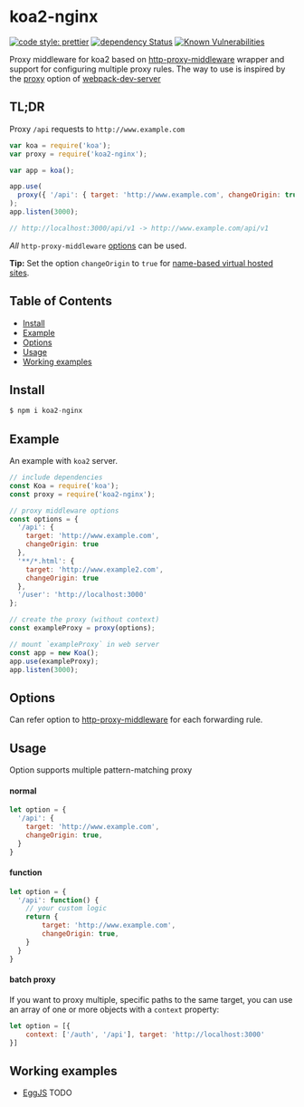 # koa2-nginx
[![code style: prettier](https://img.shields.io/badge/code_style-prettier-ff69b4.svg?style=flat-square)](https://github.com/prettier/prettier)
[![dependency Status](https://img.shields.io/david/my9074/koa2-nginx.svg?style=flat-square)](https://david-dm.org/my9074/koa2-nginx#info=dependencies)
[![Known Vulnerabilities](https://snyk.io/test/github/my9074/koa2-nginx/badge.svg?targetFile=package.json)](https://snyk.io/test/github/my9074/koa2-nginx?targetFile=package.json)

Proxy middleware for koa2 based on [http-proxy-middleware](https://github.com/chimurai/http-proxy-middleware) wrapper and support for configuring multiple proxy rules. The way to use is inspired by the [proxy](https://webpack.js.org/configuration/dev-server/#devserverproxy) option of [webpack-dev-server](https://github.com/webpack/webpack-dev-server)

## TL;DR

Proxy `/api` requests to `http://www.example.com`

```javascript
var koa = require('koa');
var proxy = require('koa2-nginx');

var app = koa();

app.use(
  proxy({ '/api': { target: 'http://www.example.com', changeOrigin: true } })
);
app.listen(3000);

// http://localhost:3000/api/v1 -> http://www.example.com/api/v1
```

_All_ `http-proxy-middleware` [options](https://github.com/chimurai/http-proxy-middleware#options) can be used.

**Tip:** Set the option `changeOrigin` to `true` for [name-based virtual hosted sites](http://en.wikipedia.org/wiki/Virtual_hosting#Name-based).

## Table of Contents

<!-- MarkdownTOC autolink=true bracket=round depth=2 -->
- [Install](#install)
- [Example](#example)
- [Options](#options)
- [Usage](#usage)
- [Working examples](#working-examples)

<!-- /MarkdownTOC -->

## Install

```javascript
$ npm i koa2-nginx
```

## Example

An example with `koa2` server.

```javascript
// include dependencies
const Koa = require('koa');
const proxy = require('koa2-nginx');

// proxy middleware options
const options = {
  '/api': {
    target: 'http://www.example.com', 
    changeOrigin: true
  },
  '**/*.html': {
    target: 'http://www.example2.com', 
    changeOrigin: true
  },
  '/user': 'http://localhost:3000'
};

// create the proxy (without context)
const exampleProxy = proxy(options);

// mount `exampleProxy` in web server
const app = new Koa();
app.use(exampleProxy);
app.listen(3000);
```

## Options

Can refer option to [http-proxy-middleware](https://github.com/chimurai/http-proxy-middleware#options) for each forwarding rule.

## Usage

Option supports multiple pattern-matching proxy

#### normal

```javascript
let option = {
  '/api': {
    target: 'http://www.example.com', 
    changeOrigin: true,
  }
}
```

#### function

```javascript
let option = {
  '/api': function() {
    // your custom logic
    return {
        target: 'http://www.example.com', 
        changeOrigin: true,
    }
  }
}
```

#### batch proxy

If you want to proxy multiple, specific paths to the same target, you can use an array of one or more objects with a `context` property:

```javascript
let option = [{
    context: ['/auth', '/api'], target: 'http://localhost:3000'
}]
```

## Working examples

- [EggJS]() TODO